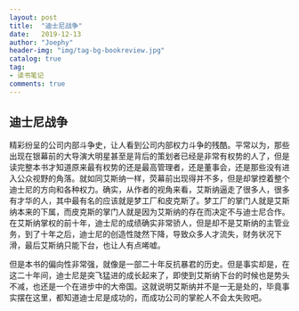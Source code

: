 ```yaml
---
layout: post
title:  "迪士尼战争"
date:   2019-12-13
author: "Joephy"
header-img: "img/tag-bg-bookreview.jpg"
catalog: true
tag:
- 读书笔记 
comments: true
---
```

迪士尼战争
-----------

精彩纷呈的公司内部斗争史，让人看到公司内部权力斗争的残酷。平常以为，那些出现在银幕前的大导演大明星甚至是背后的策划者已经是非常有权势的人了，但是读完整本书才知道原来最有权势的还是最高管理者，还是董事会，还是那些没有进入公众视野的角落。就如同艾斯纳一样，荧幕前出现得并不多，但是却掌控着整个迪士尼的方向和各种权力。确实，从作者的视角来看，艾斯纳逼走了很多人，很多有才华的人，其中最有名的应该就是梦工厂和皮克斯了。梦工厂的掌门人就是艾斯纳本来的下属，而皮克斯的掌门人就是因为艾斯纳的存在而决定不与迪士尼合作。在艾斯纳掌权的前十年，迪士尼的成绩确实非常骄人，但是却不是艾斯纳的主管业务，到了十年之后，迪士尼的创造性陡然下降，导致众多人才流失，财务状况下滑，最后艾斯纳只能下台，也让人有点唏嘘。

但是本书的偏向性非常强，就像是一部二十年反抗暴君的历史。但是事实却是，在这二十年间，迪士尼是突飞猛进的成长起来了，即使到艾斯纳下台的时候也是势头不减，也还是一个在进步中的大帝国。这就说明艾斯纳并不是一无是处的，毕竟事实摆在这里，都知道迪士尼是成功的，而成功公司的掌舵人不会太失败吧。